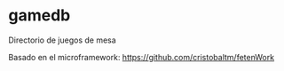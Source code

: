 # gamedb
Directorio de juegos de mesa

Basado en el microframework: https://github.com/cristobaltm/fetenWork